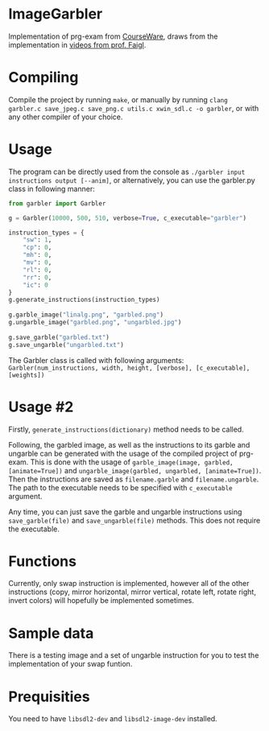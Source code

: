 # ImageGarbler
Implementation of prg-exam from [CourseWare](https://cw.fel.cvut.cz/wiki/courses/b0b36prp/resources/exam), draws from the implementation in [videos from prof. Faigl](https://www.youtube.com/playlist?list=PLQ5Wg6tJelytTMT0M7bZbkBuXF8JiQV4O).

# Compiling
Compile the project by running `make`, or manually by running `clang garbler.c save_jpeg.c save_png.c utils.c xwin_sdl.c -o garbler`, or with any other compiler of your choice.

# Usage
The program can be directly used from the console as `./garbler input instructions output [--anim]`,
or alternatively, you can use the garbler.py class in following manner:

```python
from garbler import Garbler

g = Garbler(10000, 500, 510, verbose=True, c_executable="garbler")

instruction_types = {
    "sw": 1,
    "cp": 0,
    "mh": 0,
    "mv": 0,
    "rl": 0,
    "rr": 0,
    "ic": 0
}
g.generate_instructions(instruction_types)
	
g.garble_image("linalg.png", "garbled.png")
g.ungarble_image("garbled.png", "ungarbled.jpg")
	
g.save_garble("garbled.txt")
g.save_ungarble("ungarbled.txt")
```

The Garbler class is called with following arguments:
`Garbler(num_instructions, width, height, [verbose], [c_executable], [weights])`

# Usage #2
Firstly, `generate_instructions(dictionary)` method needs to be called.

Following, the garbled image, as well as the instructions to its garble and ungarble can be generated with the usage of the compiled project of prg-exam. This is done with the usage of `garble_image(image, garbled, [animate=True])` and `ungarble_image(garbled, ungarbled, [animate=True])`. Then the instructions are saved as `filename.garble` and `filename.ungarble`. The path to the executable needs to be specified with `c_executable` argument. 

Any time, you can just save the garble and ungarble instructions using `save_garble(file)` and `save_ungarble(file)` methods. This does not require the executable.

# Functions
Currently, only swap instruction is implemented, however all of the other instructions (copy, mirror horizontal, mirror vertical, rotate left, rotate right, invert colors) will hopefully be implemented sometimes.

# Sample data
There is a testing image and a set of ungarble instruction for you to test the implementation of your swap funtion.

# Prequisities
You need to have `libsdl2-dev` and `libsdl2-image-dev` installed.
